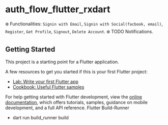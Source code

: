 # auth_flow_flutter_rxdart

❄️ Functionalities: `Signin with Email`, `Signin with Social(facbook, email)`, `Register`, `Get Profile`, `Signout`, `Delete Account`.
❄️ TODO Notifications.
## Getting Started

This project is a starting point for a Flutter application.

A few resources to get you started if this is your first Flutter project:

- [Lab: Write your first Flutter app](https://docs.flutter.dev/get-started/codelab)
- [Cookbook: Useful Flutter samples](https://docs.flutter.dev/cookbook)

For help getting started with Flutter development, view the
[online documentation](https://docs.flutter.dev/), which offers tutorials,
samples, guidance on mobile development, and a full API reference.
Flutter Build-Runner
- dart run build_runner build
